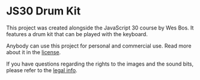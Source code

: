 # JS30 Drum Kit

This project was created alongside the JavaScript 30 course by Wes Bos. It features a drum kit that can be played with the keyboard.

Anybody can use this project for personal and commercial use. Read more about it in the [license](LICENSE.MD).

If you have questions regarding the rights to the images and the sound bits, please refer to the [legal info](LEGAL_INFO.md).
